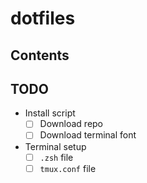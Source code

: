 # dotfiles

## Contents

## TODO

- Install script
  - [ ] Download repo
  - [ ] Download terminal font
- Terminal setup
  - [ ] `.zsh` file
  - [ ] `tmux.conf` file
